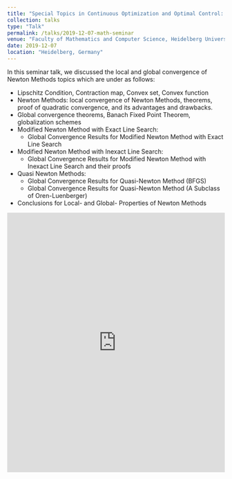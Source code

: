 ```yaml
---
title: "Special Topics in Continuous Optimization and Optimal Control: Local and Global convergence of Newton methods"
collection: talks
type: "Talk"
permalink: /talks/2019-12-07-math-seminar
venue: "Faculty of Mathematics and Computer Science, Heidelberg University"
date: 2019-12-07
location: "Heidelberg, Germany"
---
```


In this seminar talk, we discussed the local and global convergence of Newton Methods topics which are under as follows:

* Lipschitz Condition, Contraction map, Convex set, Convex function
* Newton Methods: local convergence of Newton Methods, theorems, proof of quadratic convergence, and its advantages and drawbacks.
* Global convergence theorems, Banach Fixed Point Theorem, globalization schemes
* Modified Newton Method with Exact Line Search:
    * Global Convergence Results for Modified Newton Method with Exact Line Search
* Modified Newton Method with Inexact Line Search:
    * Global Convergence Results for Modified Newton Method with Inexact Line Search and their proofs
* Quasi Newton Methods:
    * Global Convergence Results for Quasi-Newton Method (BFGS) 
    * Global Convergence Results for Quasi-Newton Method (A Subclass of Oren-Luenberger)
 * Conclusions for Local- and Global- Properties of Newton Methods

<object data="https://dopu2k16.github.io/files/math-seminar-ppt.pdf" width="1000" height="1000" type='application/pdf'></object>

<iframe src='https://dopu2k16.github.io/files/math-seminar-ppt.pdf' width='100%' height='600px' frameborder='0'></iframe>

